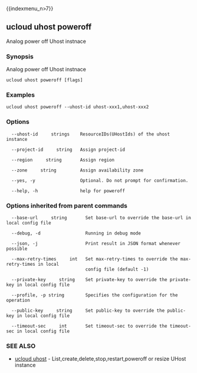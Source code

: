 {{indexmenu_n>7}}

## ucloud uhost poweroff

Analog power off Uhost instnace

### Synopsis

Analog power off Uhost instnace

```
ucloud uhost poweroff [flags]
```

### Examples

```
ucloud uhost poweroff --uhost-id uhost-xxx1,uhost-xxx2
```

### Options

```
  --uhost-id     strings    ResourceIDs(UHostIds) of the uhost instance 

  --project-id     string   Assign project-id 

  --region     string       Assign region 

  --zone     string         Assign availability zone 

  --yes, -y                 Optional. Do not prompt for confirmation. 

  --help, -h                help for poweroff 

```

### Options inherited from parent commands

```
  --base-url     string       Set base-url to override the base-url in local config file 

  --debug, -d                 Running in debug mode 

  --json, -j                  Print result in JSON format whenever possible 

  --max-retry-times     int   Set max-retry-times to override the max-retry-times in local
                              config file (default -1) 

  --private-key     string    Set private-key to override the private-key in local config file 

  --profile, -p string        Specifies the configuration for the operation 

  --public-key     string     Set public-key to override the public-key in local config file 

  --timeout-sec     int       Set timeout-sec to override the timeout-sec in local config file 

```

### SEE ALSO

* [ucloud uhost](software/cli/cmd/ucloud/uhost)	 - List,create,delete,stop,restart,poweroff or resize UHost instance


